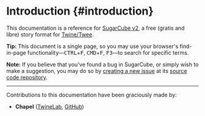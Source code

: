 <!-- ***********************************************************************************************
	Introduction
************************************************************************************************ -->
# Introduction {#introduction}

This documentation is a reference for [SugarCube v2](http://www.motoslave.net/sugarcube/2/), a free (gratis and libre) story format for [Twine/Twee](http://twinery.org/).

<p role="note" class="tip"><b>Tip:</b>
This document is a single page, so you may use your browser's find-in-page functionality—<kbd>CTRL</kbd>+<kbd>F</kbd>, <kbd>CMD</kbd>+<kbd>F</kbd>, <kbd>F3</kbd>—to search for specific terms.
</p>

<p role="note"><b>Note:</b>
If you believe that you've found a bug in SugarCube, or simply wish to make a suggestion, you may do so by <a href="https://github.com/tmedwards/.sugarcube/sugarcube-2-37-3/issues">creating a new issue</a> at its <a href="https://github.com/tmedwards/.sugarcube/sugarcube-2-37-3">source code repository</a>.
</p>

----

Contributions to this documentation have been graciously made by:

* **Chapel** ([TwineLab](https://twinelab.net/), [GitHub](https://github.com/ChapelR/))
